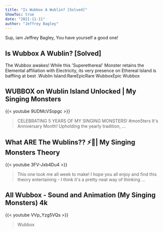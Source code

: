 ```yaml
---
title: "Is Wubbox A Wublin? [Solved]"
ShowToc: true 
date: "2021-11-11"
author: "Jeffrey Bagley" 
---
```


Sup, iam Jeffrey Bagley, You have yourself a good one!
## Is Wubbox A Wublin? [Solved]
The Wubbox awakes! While this 'Superethereal' Monster retains the Elemental affiliation with Electricity, its very presence on Ethereal Island is baffling at best
.Wublin Island:RareEpicRare WubboxEpic Wubbox

## WUBBOX on Wublin Island Unlocked | My Singing Monsters
{{< youtube 9UDMcVSopgc >}}
>CELEBRATING 5 YEARS OF MY SINGING MONSTERS! #mon5ters It's Anniversary Month! Upholding the yearly tradition, ...

## What ARE The Wublins?? ⚡️🗿| My Singing Monsters Theory
{{< youtube 3FV-Jxb4Du4 >}}
>This one took me all week to make! I hope you all enjoy and find this theory entertaining - I think it's a pretty neat way of thinking ...

## All Wubbox - Sound and Animation (My Singing Monsters) 4k
{{< youtube VVp_Yzg5VQs >}}
>Wubbox

